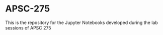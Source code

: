 # APSC-275
This is the repository for the Jupyter Notebooks developed during the lab sessions of APSC 275
